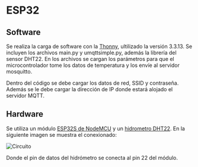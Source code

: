 # ESP32

## Software
 
Se realiza la carga de software con la [Thonny](https://thonny.org/), ultilizado la versión 3.3.13. Se incluyen los archivos main.py y umqttsimple.py, además la librería del sensor DHT22. En los archivos se cargan los parámetros para que el microcontrolador tome los datos de temperatura y los envíe al servidor mosquitto.
 
Dentro del código se debe cargar los datos de red, SSID y contraseña. Además se le debe cargar la dirección de IP donde estará alojado el servidor MQTT.
 
## Hardware
 
Se utiliza un módulo [ESP32S de NodeMCU](https://docs.ai-thinker.com/_media/esp32/docs/nodemcu-32s_product_specification.pdf) y un [hidrometro DHT22](https://www.sparkfun.com/datasheets/Sensors/Temperature/DHT22.pdf). En la siguiente imagen se muestra el conexionado:
 
![Circuito](/assets/img/Circuito.png)
 
Donde el pin de datos del hidrómetro se conecta al pin 22 del módulo.
